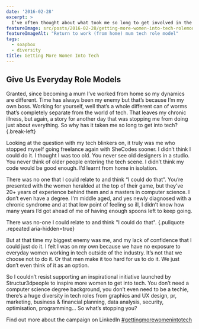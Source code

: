 ```yaml
---
date: '2016-02-28'
excerpt: >
  I’ve often thought about what took me so long to get involved in the tech industry and then I realised.
featureImage: src/posts/2016-02-28/getting-more-women-into-tech-rolemodel-web.jpg
featureImageAlt: "Return to work (from home) mum tech role model"
tags:
  - soapbox
  - diversity
title: Getting More Women Into Tech
---
```


## Give Us Everyday Role Models

Granted, since becoming a mum I’ve worked from home so my dynamics are different. Time has always been my enemy but that’s because I’m my own boss. Working for yourself, well that’s a whole different can of worms that’s completely separate from the world of tech. That leaves my chronic illness, but again, a story for another day that was stopping me from doing just about everything. So why has it taken me so long to get into tech? {.break-left}

Looking at the question with my tech blinkers on, it truly was me who stopped myself going freelance again with SheCodes sooner. I didn’t think I could do it. I thought I was too old. You never see old designers in a studio. You never think of older people entering the tech scene. I didn’t think my code would be good enough. I’d learnt from home in isolation.

There was no one that I could relate to and think “I could do that”. You’re presented with the women heralded at the top of their game, but they’ve 20+ years of experience behind them and a masters in computer science. I don’t even have a degree. I’m middle aged, and yes newly diagnosed with a chronic syndrome and at that low point of feeling so ill, I didn’t know how many years I’d got ahead of me of having enough spoons left to keep going.

There was no-one I could relate to and think "I could do that". {.pullquote .repeated aria-hidden=true}

But at that time my biggest enemy was me, and my lack of confidence that I could just do it. I felt I was on my own because we have no exposure to everyday women working in tech outside of the industry. It’s not that we choose not to do it. Or that men make it too hard for us to do it. We just don’t even think of it as an option.

So I couldn’t resist supporting an inspirational initiative launched by Structur3dpeople to inspire more women to get into tech. You don’t need a computer science degree background, you don’t even need to be a techie, there’s a huge diversity in tech roles from graphics and UX design, pr, marketing, business & financial planning, data analysis, security, optimisation, programming… So what’s stopping you?

Find out more about the campaign on LinkedIn [‪#gettingmorewomenintotech](https://www.linkedin.com/pulse/tech-role-models-global-campaign-we-want-see-you-rav-bumbra)
